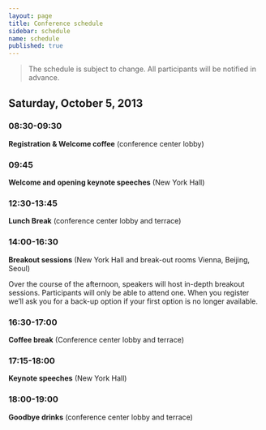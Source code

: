 ```yaml
---
layout: page
title: Conference schedule
sidebar: schedule
name: schedule
published: true
---
```


> The schedule is subject to change. All participants will be notified in advance.

## Saturday, October 5, 2013

### 08:30-09:30
**Registration & Welcome coffee** (conference center lobby)


### 09:45
**Welcome and opening keynote speeches** (New York Hall)


### 12:30-13:45
**Lunch Break** (conference center lobby and terrace)


### 14:00-16:30
**Breakout sessions** (New York Hall and break-out rooms Vienna, Beijing, Seoul)

Over the course of the afternoon, speakers will host in-depth breakout sessions. Participants will only be able to attend one. When you register we’ll ask you for a back-up option if your first option is no longer available.


### 16:30-17:00
**Coffee break** (Conference center lobby and terrace)
    
### 17:15-18:00
**Keynote speeches** (New York Hall) 
    
### 18:00-19:00
**Goodbye drinks** (conference center lobby and terrace)